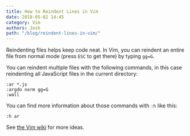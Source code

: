 ```yaml
---
title: How to Reindent Lines in Vim
date: 2018-05-02 14:45
category: Vim
authors: Josh
path: "/blog/reindent-lines-in-vim/"
---
```


Reindenting files helps keep code neat. In Vim, you can reindent an entire file from normal mode (press `ESC` to get there) by typing `gg=G`.

You can reindent multiple files with the following commands, in this case reindenting all JavaScript files in the current directory:

```text
:ar *.js
:argdo norm gg=G
:wall
```

You can find more information about those commands with `:h` like this:

```text
:h ar
```

See [the Vim wiki](http://vim.wikia.com/wiki/Shifting_blocks_visually) for more ideas.
